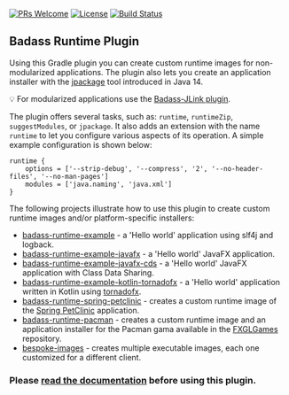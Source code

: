 [![PRs Welcome](https://img.shields.io/badge/PRs-welcome-brightgreen.svg?style=flat-square)](http://makeapullrequest.com)
[![License](https://img.shields.io/badge/License-Apache%202.0-blue.svg)](https://github.com/beryx/badass-runtime-plugin/blob/master/LICENSE)
[![Build Status](https://img.shields.io/github/workflow/status/beryx/badass-runtime-plugin/Java%2011%20Gradle%20CI)](https://github.com/beryx/badass-runtime-plugin/actions?query=workflow%3A%22Java+11+Gradle+CI%22)

## Badass Runtime Plugin ##

Using this Gradle plugin you can create custom runtime images for non-modularized applications.
The plugin also lets you create an application installer with the [jpackage](https://jdk.java.net/jpackage/) tool introduced in Java 14.


:bulb: For modularized applications use the [Badass-JLink plugin](https://badass-jlink-plugin.beryx.org/releases/latest/).

The plugin offers several tasks, such as: `runtime`, `runtimeZip`, `suggestModules`, or `jpackage`.
It also adds an extension with the name `runtime` to let you configure various aspects of its operation.
A simple example configuration is shown below:

```
runtime {
    options = ['--strip-debug', '--compress', '2', '--no-header-files', '--no-man-pages']
    modules = ['java.naming', 'java.xml']
}
```

The following projects illustrate how to use this plugin to create custom runtime images and/or platform-specific installers:
- [badass-runtime-example](https://github.com/beryx-gist/badass-runtime-example) - a 'Hello world' application using slf4j and logback.
- [badass-runtime-example-javafx](https://github.com/beryx-gist/badass-runtime-example-javafx) - a 'Hello world' JavaFX application.
- [badass-runtime-example-javafx-cds](https://github.com/beryx-gist/badass-runtime-example-javafx-cds) - a 'Hello world' JavaFX application with Class Data Sharing.
- [badass-runtime-example-kotlin-tornadofx](https://github.com/beryx-gist/badass-runtime-example-kotlin-tornadofx) - a 'Hello world' application written in Kotlin using [tornadofx](https://github.com/edvin/tornadofx).
- [badass-runtime-spring-petclinic](https://github.com/beryx-gist/badass-runtime-spring-petclinic) - creates a custom runtime image of the [Spring PetClinic](https://github.com/spring-projects/spring-petclinic) application.
- [badass-runtime-pacman](https://github.com/beryx-gist/badass-runtime-pacman) - creates a custom runtime image and an application installer for the Pacman gama available in the [FXGLGames](https://github.com/AlmasB/FXGLGames) repository.
- [bespoke-images](https://github.com/PaulWinstone/demoModule) - creates multiple executable images, each one customized for a different client.



### Please [read the documentation](https://badass-runtime-plugin.beryx.org/releases/latest/) before using this plugin.
